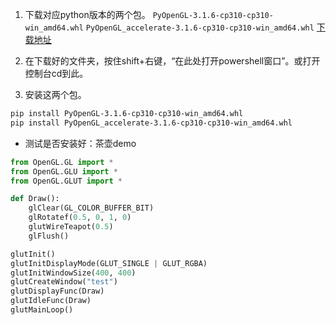 1. 下载对应python版本的两个包。
`PyOpenGL-3.1.6-cp310-cp310-win_amd64.whl`
`PyOpenGL_accelerate-3.1.6-cp310-cp310-win_amd64.whl`
[下载地址](https://www.lfd.uci.edu/~gohlke/pythonlibs/#pyopengl)

2. 在下载好的文件夹，按住shift+右键，“在此处打开powershell窗口”。或打开控制台cd到此。

3. 安装这两个包。
```sh
pip install PyOpenGL-3.1.6-cp310-cp310-win_amd64.whl
pip install PyOpenGL_accelerate-3.1.6-cp310-cp310-win_amd64.whl
```

- 测试是否安装好：茶壶demo

```python
from OpenGL.GL import *
from OpenGL.GLU import *
from OpenGL.GLUT import *

def Draw():
    glClear(GL_COLOR_BUFFER_BIT)
    glRotatef(0.5, 0, 1, 0)
    glutWireTeapot(0.5)
    glFlush()

glutInit()
glutInitDisplayMode(GLUT_SINGLE | GLUT_RGBA)
glutInitWindowSize(400, 400)
glutCreateWindow("test")
glutDisplayFunc(Draw)
glutIdleFunc(Draw)
glutMainLoop()
```